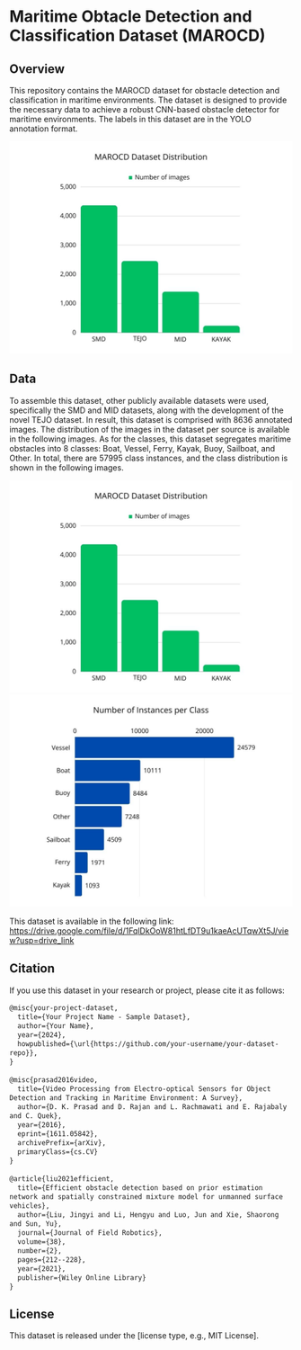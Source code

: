 # Maritime Obtacle Detection and Classification Dataset (MAROCD)

## Overview
This repository contains the MAROCD dataset for obstacle detection and classification in maritime environments. The dataset is designed to provide the necessary data to achieve a robust CNN-based obstacle detector for maritime environments. The labels in this dataset are in the YOLO annotation format.

![Dataset Overview](https://github.com/phsilvarepo/MAROCD/blob/main/Dataset%20Distribution.jpg)

## Data
To assemble this dataset, other publicly available datasets were used, specifically the SMD and MID datasets, along with the development of the novel TEJO dataset. In result, this dataset is comprised with 8636 annotated images. The distribution of the images in the dataset per source is available in the following images. As for the classes, this dataset segregates maritime obstacles into 8 classes: Boat, Vessel, Ferry, Kayak, Buoy, Sailboat, and Other. In total, there are 57995 class instances, and the class distribution is shown in the following images.

![Dataset Distribution](https://github.com/phsilvarepo/MAROCD/blob/main/Dataset%20Distribution.jpg)
![Number of Instances per Class](https://github.com/phsilvarepo/MAROCD/blob/main/Number%20of%20Instances%20per%20Class.jpg)

This dataset is available in the following link: https://drive.google.com/file/d/1FqlDkOoW81htLfDT9u1kaeAcUTqwXt5J/view?usp=drive_link

## Citation
If you use this dataset in your research or project, please cite it as follows:

```
@misc{your-project-dataset,
  title={Your Project Name - Sample Dataset},
  author={Your Name},
  year={2024},
  howpublished={\url{https://github.com/your-username/your-dataset-repo}},
}

@misc{prasad2016video,
  title={Video Processing from Electro-optical Sensors for Object Detection and Tracking in Maritime Environment: A Survey}, 
  author={D. K. Prasad and D. Rajan and L. Rachmawati and E. Rajabaly and C. Quek},
  year={2016},
  eprint={1611.05842},
  archivePrefix={arXiv},
  primaryClass={cs.CV}
}

@article{liu2021efficient,
  title={Efficient obstacle detection based on prior estimation network and spatially constrained mixture model for unmanned surface vehicles},
  author={Liu, Jingyi and Li, Hengyu and Luo, Jun and Xie, Shaorong and Sun, Yu},
  journal={Journal of Field Robotics},
  volume={38},
  number={2},
  pages={212--228},
  year={2021},
  publisher={Wiley Online Library}
}
```

## License
This dataset is released under the [license type, e.g., MIT License].
